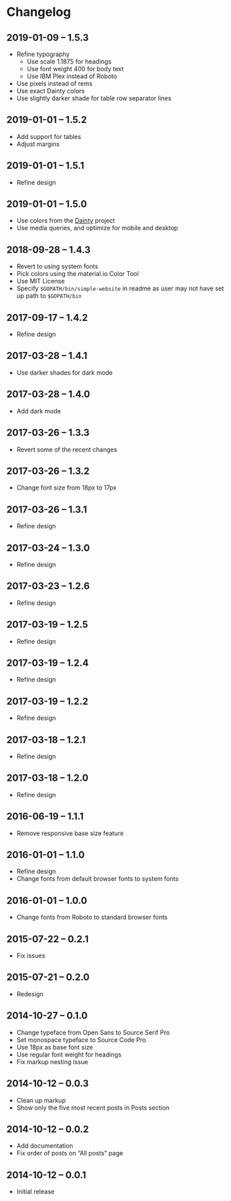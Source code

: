 # Changelog

## 2019-01-09 – 1.5.3

- Refine typography
  - Use scale 1.1875 for headings
  - Use font weight 400 for body text
  - Use IBM Plex instead of Roboto
- Use pixels instead of rems
- Use exact Dainty colors
- Use slightly darker shade for table row separator lines

## 2019-01-01 – 1.5.2

- Add support for tables
- Adjust margins

## 2019-01-01 – 1.5.1

- Refine design

## 2019-01-01 – 1.5.0

- Use colors from the [Dainty](https://dainty.site) project
- Use media queries, and optimize for mobile and desktop

## 2018-09-28 – 1.4.3

- Revert to using system fonts
- Pick colors using the material.io Color Tool
- Use MIT License
- Specify `$GOPATH/bin/simple-website` in readme as user may not have set up path to `$GOPATH/bin`

## 2017-09-17 – 1.4.2

- Refine design

## 2017-03-28 – 1.4.1

- Use darker shades for dark mode

## 2017-03-28 – 1.4.0

- Add dark mode

## 2017-03-26 – 1.3.3

- Revert some of the recent changes

## 2017-03-26 – 1.3.2

- Change font size from 18px to 17px

## 2017-03-26 – 1.3.1

- Refine design

## 2017-03-24 – 1.3.0

- Refine design

## 2017-03-23 – 1.2.6

- Refine design

## 2017-03-19 – 1.2.5

- Refine design

## 2017-03-19 – 1.2.4

- Refine design

## 2017-03-19 – 1.2.2

- Refine design

## 2017-03-18 – 1.2.1

- Refine design

## 2017-03-18 – 1.2.0

- Refine design

## 2016-06-19 – 1.1.1

- Remove responsive base size feature

## 2016-01-01 – 1.1.0

- Refine design
- Change fonts from default browser fonts to system fonts

## 2016-01-01 – 1.0.0

- Change fonts from Roboto to standard browser fonts

## 2015-07-22 – 0.2.1

- Fix issues

## 2015-07-21 – 0.2.0

- Redesign

## 2014-10-27 – 0.1.0

- Change typeface from Open Sans to Source Serif Pro
- Set monospace typeface to Source Code Pro
- Use 18px as base font size
- Use regular font weight for headings
- Fix markup nesting issue

## 2014-10-12 – 0.0.3

- Clean up markup
- Show only the five most recent posts in Posts section

## 2014-10-12 – 0.0.2

- Add documentation
- Fix order of posts on “All posts” page

## 2014-10-12 – 0.0.1

- Initial release
